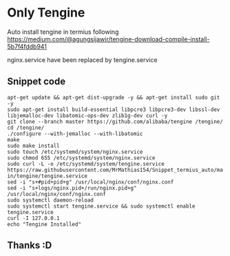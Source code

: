 # Only Tengine
Auto install tengine in termius following https://medium.com/@agungsijawir/tengine-download-compile-install-5b7f4fddb941

nginx.service have been replaced by tengine.service

## Snippet code
`apt-get update && apt-get dist-upgrade -y && apt-get install sudo git -y`  
`sudo apt-get install build-essential libpcre3 libpcre3-dev libssl-dev libjemalloc-dev libatomic-ops-dev zlib1g-dev curl -y`  
`git clone --branch master https://github.com/alibaba/tengine /tengine/`  
`cd /tengine/`  
`./configure --with-jemalloc --with-libatomic`  
`make`  
`sudo make install`  
`sudo touch /etc/systemd/system/nginx.service`  
`sudo chmod 655 /etc/systemd/system/nginx.service`  
`sudo curl -L -o /etc/systemd/system/tengine.service https://raw.githubusercontent.com/MrMathias154/Snippet_termius_auto/main/tengine/tengine.service`  
`sed -i "s+#pid+pid+g" /usr/local/nginx/conf/nginx.conf`  
`sed -i "s+logs/nginx.pid+/run/nginx.pid+g" /usr/local/nginx/conf/nginx.conf`  
`sudo systemctl daemon-reload`  
`sudo systemctl start tengine.service && sudo systemctl enable tengine.service`  
`curl -I 127.0.0.1`  
`echo "Tengine Installed"`  

## Thanks :D
